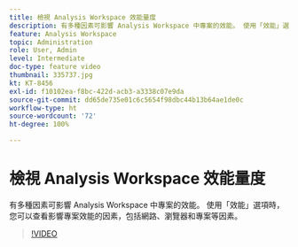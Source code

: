 ```yaml
---
title: 檢視 Analysis Workspace 效能量度
description: 有多種因素可影響 Analysis Workspace 中專案的效能。 使用「效能」選項時，您可以查看影響專案效能的因素，包括網路、瀏覽器和專案等因素。
feature: Analysis Workspace
topic: Administration
role: User, Admin
level: Intermediate
doc-type: feature video
thumbnail: 335737.jpg
kt: KT-8456
exl-id: f10102ea-f8bc-422d-acb3-a3338c07e9da
source-git-commit: dd65de735e01c6c5654f98dbc44b13b64ae1de0c
workflow-type: ht
source-wordcount: '72'
ht-degree: 100%

---
```


# 檢視 Analysis Workspace 效能量度

有多種因素可影響 Analysis Workspace 中專案的效能。 使用「效能」選項時，您可以查看影響專案效能的因素，包括網路、瀏覽器和專案等因素。


>[!VIDEO](https://video.tv.adobe.com/v/335737/?quality=12&learn=on)
